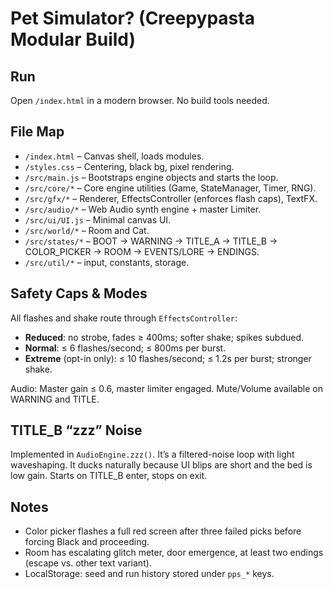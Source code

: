 # Pet Simulator? (Creepypasta Modular Build)

## Run
Open `/index.html` in a modern browser. No build tools needed.

## File Map
- `/index.html` – Canvas shell, loads modules.
- `/styles.css` – Centering, black bg, pixel rendering.
- `/src/main.js` – Bootstraps engine objects and starts the loop.
- `/src/core/*` – Core engine utilities (Game, StateManager, Timer, RNG).
- `/src/gfx/*` – Renderer, EffectsController (enforces flash caps), TextFX.
- `/src/audio/*` – Web Audio synth engine + master Limiter.
- `/src/ui/UI.js` – Minimal canvas UI.
- `/src/world/*` – Room and Cat.
- `/src/states/*` – BOOT → WARNING → TITLE_A → TITLE_B → COLOR_PICKER → ROOM → EVENTS/LORE → ENDINGS.
- `/src/util/*` – input, constants, storage.

## Safety Caps & Modes
All flashes and shake route through `EffectsController`:
- **Reduced**: no strobe, fades ≥ 400ms; softer shake; spikes subdued.
- **Normal**: ≤ 6 flashes/second; ≤ 800ms per burst.
- **Extreme** (opt-in only): ≤ 10 flashes/second; ≤ 1.2s per burst; stronger shake.

Audio: Master gain ≤ 0.6, master limiter engaged. Mute/Volume available on WARNING and TITLE.

## TITLE_B “zzz” Noise
Implemented in `AudioEngine.zzz()`. It’s a filtered-noise loop with light waveshaping. It ducks naturally because UI blips are short and the bed is low gain. Starts on TITLE_B enter, stops on exit.

## Notes
- Color picker flashes a full red screen after three failed picks before forcing Black and proceeding.
- Room has escalating glitch meter, door emergence, at least two endings (escape vs. other text variant).
- LocalStorage: seed and run history stored under `pps_*` keys.
